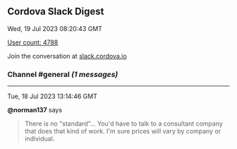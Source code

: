 ## Cordova Slack Digest
Wed, 19 Jul 2023 08:20:43 GMT

[User count: 4788](https://cordova.slack.com/)


Join the conversation at [slack.cordova.io](http://slack.cordova.io/)

### __Channel #general__ _(1 messages)_
---

Tue, 18 Jul 2023 13:14:46 GMT

__@norman137__ says 
> There is no "standard"... You'd have to talk to a consultant company that does that kind of work. I'm sure prices will vary by company or individual.
> 
